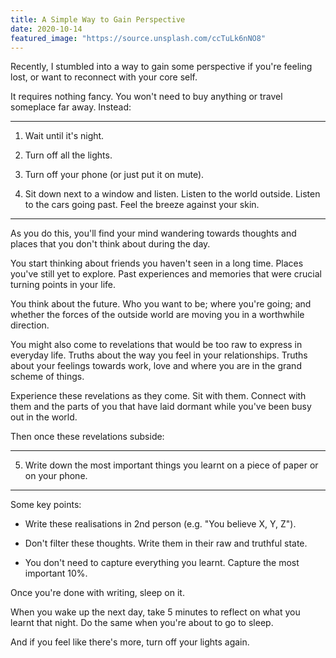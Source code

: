 ```yaml
---
title: A Simple Way to Gain Perspective
date: 2020-10-14
featured_image: "https://source.unsplash.com/ccTuLk6nNO8"
---
```


Recently, I stumbled into a way to gain some perspective if you're feeling lost, or want to reconnect with your core self.

It requires nothing fancy. You won't need to buy anything or travel someplace far away. Instead:

***

1. Wait until it's night.

2. Turn off all the lights.

3. Turn off your phone (or just put it on mute).

4. Sit down next to a window and listen. Listen to the world outside. Listen to the cars going past. Feel the breeze against your skin.

***

As you do this, you'll find your mind wandering towards thoughts and places that you don't think about during the day.

You start thinking about friends you haven't seen in a long time. Places you've still yet to explore. Past experiences and memories that were crucial turning points in your life.

You think about the future. Who you want to be; where you're going; and whether the forces of the outside world are moving you in a worthwhile direction.

You might also come to revelations that would be too raw to express in everyday life. Truths about the way you feel in your relationships. Truths about your feelings towards work, love and where you are in the grand scheme of things.

Experience these revelations as they come. Sit with them. Connect with them and the parts of you that have laid dormant while you've been busy out in the world.

Then once these revelations subside:

***

5. Write down the most important things you learnt on a piece of paper or on your phone.

***

Some key points:

- Write these realisations in 2nd person (e.g. "You believe X, Y, Z").

- Don't filter these thoughts. Write them in their raw and truthful state.

- You don't need to capture everything you learnt. Capture the most important 10%.

Once you're done with writing, sleep on it.

When you wake up the next day, take 5 minutes to reflect on what you learnt that night. Do the same when you're about to go to sleep.

And if you feel like there's more, turn off your lights again.